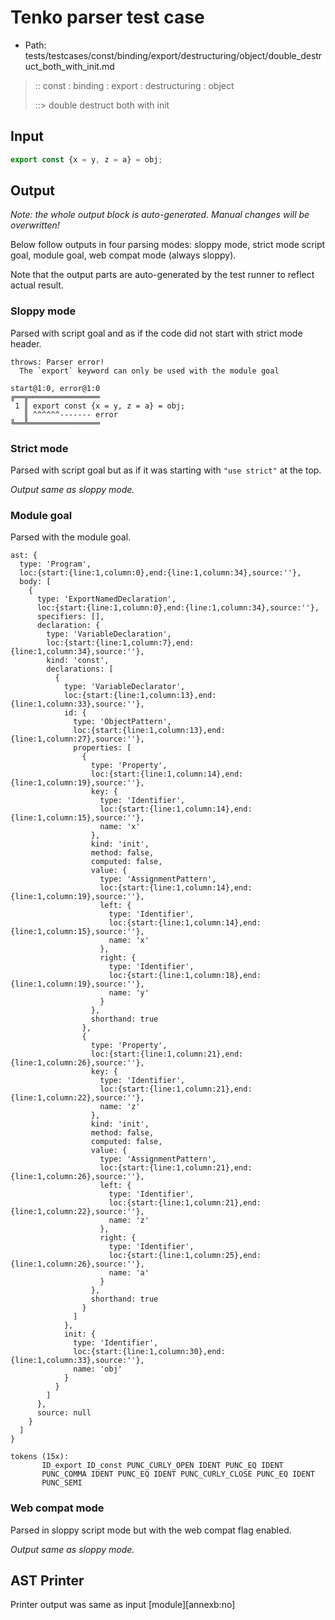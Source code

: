 # Tenko parser test case

- Path: tests/testcases/const/binding/export/destructuring/object/double_destruct_both_with_init.md

> :: const : binding : export : destructuring : object
>
> ::> double destruct both with init

## Input

`````js
export const {x = y, z = a} = obj;
`````

## Output

_Note: the whole output block is auto-generated. Manual changes will be overwritten!_

Below follow outputs in four parsing modes: sloppy mode, strict mode script goal, module goal, web compat mode (always sloppy).

Note that the output parts are auto-generated by the test runner to reflect actual result.

### Sloppy mode

Parsed with script goal and as if the code did not start with strict mode header.

`````
throws: Parser error!
  The `export` keyword can only be used with the module goal

start@1:0, error@1:0
╔══╦════════════════
 1 ║ export const {x = y, z = a} = obj;
   ║ ^^^^^^------- error
╚══╩════════════════

`````

### Strict mode

Parsed with script goal but as if it was starting with `"use strict"` at the top.

_Output same as sloppy mode._

### Module goal

Parsed with the module goal.

`````
ast: {
  type: 'Program',
  loc:{start:{line:1,column:0},end:{line:1,column:34},source:''},
  body: [
    {
      type: 'ExportNamedDeclaration',
      loc:{start:{line:1,column:0},end:{line:1,column:34},source:''},
      specifiers: [],
      declaration: {
        type: 'VariableDeclaration',
        loc:{start:{line:1,column:7},end:{line:1,column:34},source:''},
        kind: 'const',
        declarations: [
          {
            type: 'VariableDeclarator',
            loc:{start:{line:1,column:13},end:{line:1,column:33},source:''},
            id: {
              type: 'ObjectPattern',
              loc:{start:{line:1,column:13},end:{line:1,column:27},source:''},
              properties: [
                {
                  type: 'Property',
                  loc:{start:{line:1,column:14},end:{line:1,column:19},source:''},
                  key: {
                    type: 'Identifier',
                    loc:{start:{line:1,column:14},end:{line:1,column:15},source:''},
                    name: 'x'
                  },
                  kind: 'init',
                  method: false,
                  computed: false,
                  value: {
                    type: 'AssignmentPattern',
                    loc:{start:{line:1,column:14},end:{line:1,column:19},source:''},
                    left: {
                      type: 'Identifier',
                      loc:{start:{line:1,column:14},end:{line:1,column:15},source:''},
                      name: 'x'
                    },
                    right: {
                      type: 'Identifier',
                      loc:{start:{line:1,column:18},end:{line:1,column:19},source:''},
                      name: 'y'
                    }
                  },
                  shorthand: true
                },
                {
                  type: 'Property',
                  loc:{start:{line:1,column:21},end:{line:1,column:26},source:''},
                  key: {
                    type: 'Identifier',
                    loc:{start:{line:1,column:21},end:{line:1,column:22},source:''},
                    name: 'z'
                  },
                  kind: 'init',
                  method: false,
                  computed: false,
                  value: {
                    type: 'AssignmentPattern',
                    loc:{start:{line:1,column:21},end:{line:1,column:26},source:''},
                    left: {
                      type: 'Identifier',
                      loc:{start:{line:1,column:21},end:{line:1,column:22},source:''},
                      name: 'z'
                    },
                    right: {
                      type: 'Identifier',
                      loc:{start:{line:1,column:25},end:{line:1,column:26},source:''},
                      name: 'a'
                    }
                  },
                  shorthand: true
                }
              ]
            },
            init: {
              type: 'Identifier',
              loc:{start:{line:1,column:30},end:{line:1,column:33},source:''},
              name: 'obj'
            }
          }
        ]
      },
      source: null
    }
  ]
}

tokens (15x):
       ID_export ID_const PUNC_CURLY_OPEN IDENT PUNC_EQ IDENT
       PUNC_COMMA IDENT PUNC_EQ IDENT PUNC_CURLY_CLOSE PUNC_EQ IDENT
       PUNC_SEMI
`````


### Web compat mode

Parsed in sloppy script mode but with the web compat flag enabled.

_Output same as sloppy mode._

## AST Printer

Printer output was same as input [module][annexb:no]
